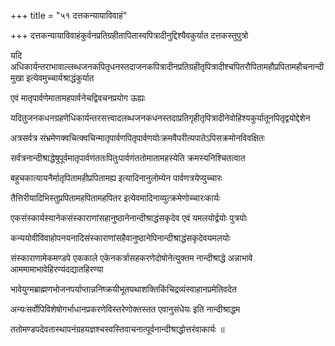 +++
title = "५१ दत्तकन्यायाविवाहं"

+++
दत्तकन्यायाविवाहंकुर्वनप्रतिग्रहीतापितास्वपित्रादीनुद्दिश्यैवकुर्यात दत्तकस्तुपुत्रो

यदि अधिकार्यन्तराभावाल्लब्धजनकपितृधनस्तदाजनकपित्रादीनप्रतिग्रहीतृपित्रादीश्चपितरौपितामहौप्रपितामहौचनान्दीमुखा इत्येवमुच्चार्यश्राद्धंकुर्यात

एवं मातृपार्वणेमातामहपार्वनेचद्विवचनप्रयोग ऊह्यः

यदितुजनकधनग्रहणेधिकार्यन्तरसत्त्वादलब्धजनकधनस्तदाप्रतिगृहीतृपित्रादीनेवोहिश्यकुर्यातूनपितृद्वयोद्देशेन

अत्रसर्वत्र संभ्रमेणक्वचित्क्वचिन्मातृपार्वणपितृपार्वणयोःक्रमवैपरीत्यपातेऽपिसक्रमोनविवक्षितः

सर्वत्रनान्दीश्राद्धेषुपूर्वमातृपार्वणंततःपितुःपार्वणंततोमातामहस्येति क्रमस्यनिश्चितत्वात

बहुचकात्यायनैर्मातृपितामहीप्रपितामह्य इत्यादिनानुलोम्येन पार्वणत्रयेप्युच्चारः

तैत्तिरीयादिभिस्तुप्रपितामहपितामहपितर इत्येवमादिनाव्युत्क्रमेणोच्चारःकार्यः

एकसंस्कार्यस्यानेकसंस्काराणांसहानुष्ठानेनान्दीश्राद्धंसकृदेव एवं यमलयोर्द्वयोः पुत्रयोः

कन्ययोवीविवाहोपनयनादिसंस्काराणांसहैवानुष्ठानेपिनान्दीश्राद्धंसकृदेवयमलयोः

संस्काराणामेकमण्डपे एककाले एकेनकर्त्रासहकरणेदोषोनेत्युक्तम नान्दीश्राद्धे अन्नाभावे आममामाभावेहिरण्यंदद्यातहिरण्या

भावेयुग्मब्राह्मणभोजनपर्याप्तान्ननिष्क्रयीभूतयथाशक्तिकिंचिद्रव्यंस्वाहानप्रमेतिवदेत

अन्यःसर्वोपिविशेषोगर्भाधानप्रकरणेविस्तरेणोक्तस्तत एवानुसंधेयः इति नान्दीश्राद्धम

ततोमण्डपदेवतास्थापनंग्रहयज्ञश्चस्वस्तिवाचनात्पूर्वनान्दीश्राद्धोत्तरंवाकार्यः ॥
